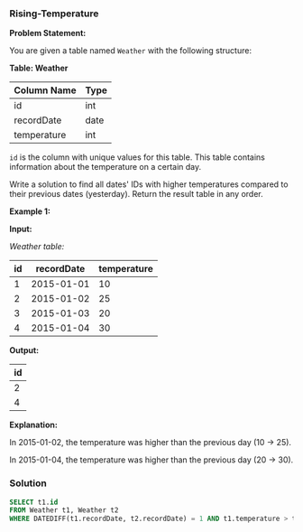 ### Rising-Temperature


**Problem Statement:**

You are given a table named `Weather` with the following structure:

**Table: Weather**

| Column Name | Type    |
|-------------|---------|
| id          | int     |
| recordDate  | date    |
| temperature | int     |

`id` is the column with unique values for this table. This table contains information about the temperature on a certain day.

Write a solution to find all dates' IDs with higher temperatures compared to their previous dates (yesterday). Return the result table in any order.

**Example 1:**

**Input:**

*Weather table:*

| id | recordDate | temperature |
|----|------------|-------------|
| 1  | 2015-01-01 | 10          |
| 2  | 2015-01-02 | 25          |
| 3  | 2015-01-03 | 20          |
| 4  | 2015-01-04 | 30          |

**Output:**

| id |
|----|
| 2  |
| 4  |

**Explanation:**

In 2015-01-02, the temperature was higher than the previous day (10 -> 25).

In 2015-01-04, the temperature was higher than the previous day (20 -> 30).

### Solution

```SQL
SELECT t1.id
FROM Weather t1, Weather t2
WHERE DATEDIFF(t1.recordDate, t2.recordDate) = 1 AND t1.temperature > t2.temperature;
